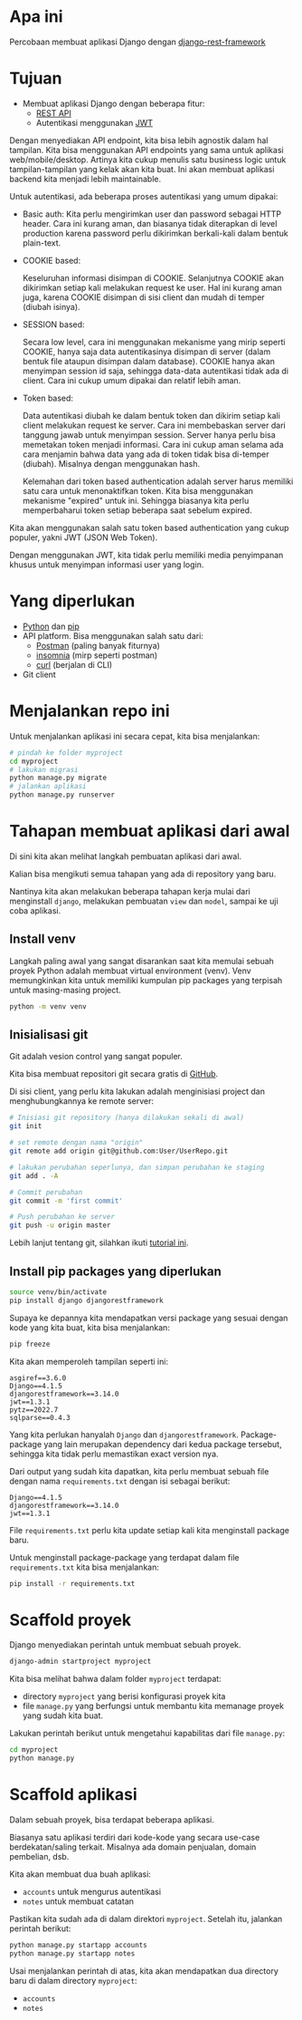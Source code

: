 # Apa ini

Percobaan membuat aplikasi Django dengan [django-rest-framework](https://www.django-rest-framework.org/)

# Tujuan

- Membuat aplikasi Django dengan beberapa fitur:
    - [REST API](https://en.wikipedia.org/wiki/Overview_of_RESTful_API_Description_Languages)
    - Autentikasi menggunakan [JWT](https://en.wikipedia.org/wiki/JSON_Web_Token)

Dengan menyediakan API endpoint, kita bisa lebih agnostik dalam hal tampilan. Kita bisa menggunakan API endpoints yang sama untuk aplikasi web/mobile/desktop. Artinya kita cukup menulis satu business logic untuk tampilan-tampilan yang kelak akan kita buat. Ini akan membuat aplikasi backend kita menjadi lebih maintainable.

Untuk autentikasi, ada beberapa proses autentikasi yang umum dipakai:

- Basic auth:
    Kita perlu mengirimkan user dan password sebagai HTTP header. Cara ini kurang aman, dan biasanya tidak diterapkan di level production karena password perlu dikirimkan berkali-kali dalam bentuk plain-text.

- COOKIE based:

    Keseluruhan informasi disimpan di COOKIE. Selanjutnya COOKIE akan dikirimkan setiap kali melakukan request ke user. Hal ini kurang aman juga, karena COOKIE disimpan di sisi client dan mudah di temper (diubah isinya).

- SESSION based:

    Secara low level, cara ini menggunakan mekanisme yang mirip seperti COOKIE, hanya saja data autentikasinya disimpan di server (dalam bentuk file ataupun disimpan dalam database). COOKIE hanya akan menyimpan session id saja, sehingga data-data autentikasi tidak ada di client. Cara ini cukup umum dipakai dan relatif lebih aman.

- Token based:

    Data autentikasi diubah ke dalam bentuk token dan dikirim setiap kali client melakukan request ke server. Cara ini membebaskan server dari tanggung jawab untuk menyimpan session. Server hanya perlu bisa memetakan token menjadi informasi. Cara ini cukup aman selama ada cara menjamin bahwa data yang ada di token tidak bisa di-temper (diubah). Misalnya dengan menggunakan hash.
    
    Kelemahan dari token based authentication adalah server harus memiliki satu cara untuk menonaktifkan token. Kita bisa menggunakan mekanisme "expired" untuk ini. Sehingga biasanya kita perlu memperbaharui token setiap beberapa saat sebelum expired.

Kita akan menggunakan salah satu token based authentication yang cukup populer, yakni JWT (JSON Web Token).

Dengan menggunakan JWT, kita tidak perlu memiliki media penyimpanan khusus untuk menyimpan informasi user yang login.


# Yang diperlukan

- [Python](https://www.python.org/) dan [pip](https://pypi.org/project/pip/)
- API platform. Bisa menggunakan salah satu dari:
    - [Postman](https://www.postman.com/) (paling banyak fiturnya)
    - [insomnia](https://insomnia.rest/) (mirp seperti postman)
    - [curl](https://curl.se/) (berjalan di CLI)
- Git client

# Menjalankan repo ini

Untuk menjalankan aplikasi ini secara cepat, kita bisa menjalankan:

```bash
# pindah ke folder myproject
cd myproject
# lakukan migrasi
python manage.py migrate
# jalankan aplikasi
python manage.py runserver
```


# Tahapan membuat aplikasi dari awal

Di sini kita akan melihat langkah pembuatan aplikasi dari awal.

Kalian bisa mengikuti semua tahapan yang ada di repository yang baru.

Nantinya kita akan melakukan beberapa tahapan kerja mulai dari menginstall `django`, melakukan pembuatan `view` dan `model`, sampai ke uji coba aplikasi.


## Install venv

Langkah paling awal yang sangat disarankan saat kita memulai sebuah proyek Python adalah membuat virtual environment (venv). Venv memungkinkan kita untuk memiliki kumpulan pip packages yang terpisah untuk masing-masing project.

```bash
python -m venv venv
```

## Inisialisasi git

Git adalah vesion control yang sangat populer.

Kita bisa membuat repositori git secara gratis di [GitHub](https://github.com).

Di sisi client, yang perlu kita lakukan adalah menginisiasi project dan menghubungkannya ke remote server:

```bash
# Inisiasi git repository (hanya dilakukan sekali di awal)
git init 

# set remote dengan nama "origin"
git remote add origin git@github.com:User/UserRepo.git

# lakukan perubahan seperlunya, dan simpan perubahan ke staging
git add . -A

# Commit perubahan
git commit -m 'first commit'

# Push perubahan ke server
git push -u origin master
```

Lebih lanjut tentang git, silahkan ikuti [tutorial ini](https://www.w3schools.com/git/default.asp).

## Install pip packages yang diperlukan

```bash
source venv/bin/activate
pip install django djangorestframework
```

Supaya ke depannya kita mendapatkan versi package yang sesuai dengan kode yang kita buat, kita bisa menjalankan:

```bash
pip freeze
```

Kita akan memperoleh tampilan seperti ini:

```
asgiref==3.6.0
Django==4.1.5
djangorestframework==3.14.0
jwt==1.3.1
pytz==2022.7
sqlparse==0.4.3
```

Yang kita perlukan hanyalah `Django` dan `djangorestframework`. Package-package yang lain merupakan dependency dari kedua package tersebut, sehingga kita tidak perlu memastikan exact version nya.

Dari output yang sudah kita dapatkan, kita perlu membuat sebuah file dengan nama `requirements.txt` dengan isi sebagai berikut:

```
Django==4.1.5
djangorestframework==3.14.0
jwt==1.3.1
```

File `requirements.txt` perlu kita update setiap kali kita menginstall package baru.

Untuk menginstall package-package yang terdapat dalam file `requirements.txt` kita bisa menjalankan:

```bash
pip install -r requirements.txt
```

# Scaffold proyek

Django menyediakan perintah untuk membuat sebuah proyek.

```bash
django-admin startproject myproject
```

Kita bisa melihat bahwa dalam folder `myproject` terdapat:

- directory `myproject` yang berisi konfigurasi proyek kita
- file `manage.py` yang berfungsi untuk membantu kita memanage proyek yang sudah kita buat.

Lakukan perintah berikut untuk mengetahui kapabilitas dari file `manage.py`:

```bash
cd myproject
python manage.py
```

# Scaffold aplikasi

Dalam sebuah proyek, bisa terdapat beberapa aplikasi.

Biasanya satu aplikasi terdiri dari kode-kode yang secara use-case berdekatan/saling terkait. Misalnya ada domain penjualan, domain pembelian, dsb.

Kita akan membuat dua buah aplikasi:

- `accounts` untuk mengurus autentikasi
- `notes` untuk membuat catatan

Pastikan kita sudah ada di dalam direktori `myproject`. Setelah itu, jalankan perintah berikut:

```bash
python manage.py startapp accounts
python manage.py startapp notes
```

Usai menjalankan perintah di atas, kita akan mendapatkan dua directory baru di dalam directory `myproject`:

- `accounts`
- `notes`
